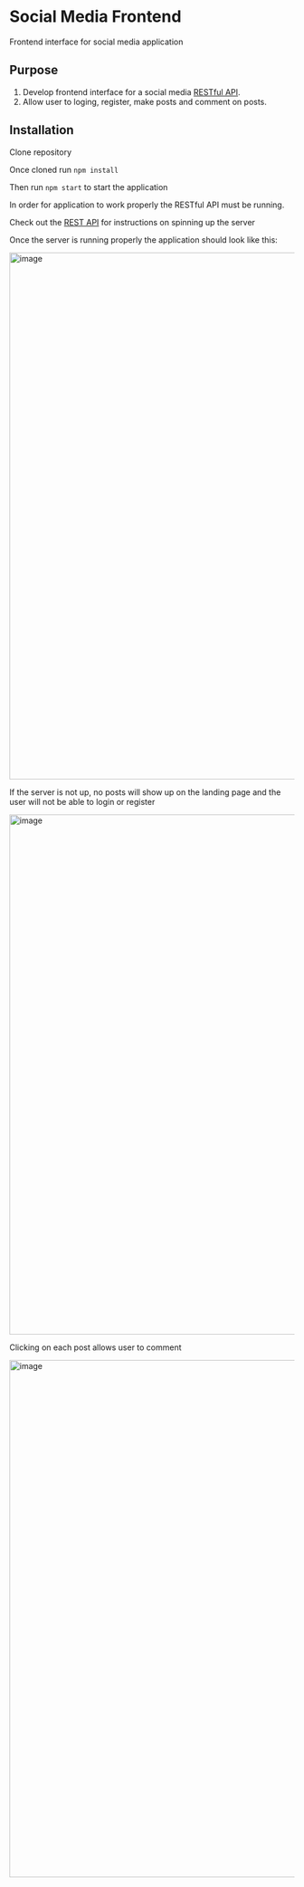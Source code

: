 # Social Media Frontend

Frontend interface for social media application

## Purpose 

1. Develop frontend interface for a social media [RESTful API](https://github.com/elewites/AppServer/blob/main/README.md).
2. Allow user to loging, register, make posts and comment on posts. 

## Installation

Clone repository

Once cloned run `npm install`

Then run `npm start` to start the application

In order for application to work properly the RESTful API must be running. 

Check out the [REST API](https://github.com/elewites/AppServer) for instructions on spinning up the server 

Once the server is running properly the application should look like this: 

<img width="931" alt="image" src="https://user-images.githubusercontent.com/69447634/236649554-c3c7d2d6-19cd-49c9-93ba-a38b0be1092d.png">

If the server is not up, no posts will show up on the landing page and the user will not be able to login or register

<img width="919" alt="image" src="https://user-images.githubusercontent.com/69447634/236649598-65637b15-dbe7-4528-9de5-627e0f959436.png">

Clicking on each post allows user to comment

<img width="914" alt="image" src="https://user-images.githubusercontent.com/69447634/236650108-c39377d9-aa31-4fcd-a477-63623e929068.png">



